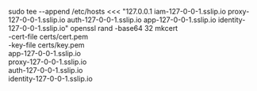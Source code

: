 sudo tee --append /etc/hosts <<< "127.0.0.1 iam-127-0-0-1.sslip.io proxy-127-0-0-1.sslip.io auth-127-0-0-1.sslip.io app-127-0-0-1.sslip.io identity-127-0-0-1.sslip.io"
openssl rand -base64 32
mkcert \
  -cert-file certs/cert.pem \
  -key-file certs/key.pem \
  app-127-0-0-1.sslip.io \
  proxy-127-0-0-1.sslip.io \
  auth-127-0-0-1.sslip.io \
  identity-127-0-0-1.sslip.io